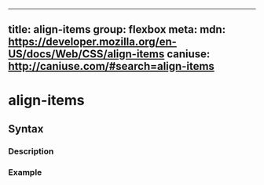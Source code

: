 
  ---
  title: align-items
  group: flexbox
  meta:
    mdn: https://developer.mozilla.org/en-US/docs/Web/CSS/align-items
    caniuse: http://caniuse.com/#search=align-items
  ---

  # align-items
  <!--- Introduction for align-items, keep it brief and set the overall context -->

  ## Syntax
  <!--- Introduce the various syntax for align-items -->

  ### Description
  <!--- For each major section of syntax, provide a description explaining its usage further -->

  ### Example
  <!--- Provide code examples for the syntax block you're currently describing -->